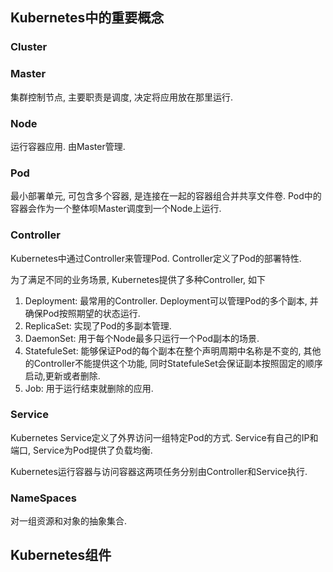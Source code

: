 

## Kubernetes中的重要概念

### Cluster

### Master

集群控制节点, 主要职责是调度, 决定将应用放在那里运行.

### Node

运行容器应用. 由Master管理.

### Pod

最小部署单元, 可包含多个容器, 是连接在一起的容器组合并共享文件卷. Pod中的容器会作为一个整体呗Master调度到一个Node上运行.

### Controller

Kubernetes中通过Controller来管理Pod. Controller定义了Pod的部署特性. 

为了满足不同的业务场景, Kubernetes提供了多种Controller, 如下

1. Deployment: 最常用的Controller. Deployment可以管理Pod的多个副本, 并确保Pod按照期望的状态运行.
2. ReplicaSet: 实现了Pod的多副本管理.
3. DaemonSet: 用于每个Node最多只运行一个Pod副本的场景.
4. StatefuleSet: 能够保证Pod的每个副本在整个声明周期中名称是不变的, 其他的Controller不能提供这个功能, 同时StatefuleSet会保证副本按照固定的顺序启动,更新或者删除.
5. Job: 用于运行结束就删除的应用.

### Service

Kubernetes Service定义了外界访问一组特定Pod的方式. Service有自己的IP和端口, Service为Pod提供了负载均衡.

Kubernetes运行容器与访问容器这两项任务分别由Controller和Service执行.

### NameSpaces

对一组资源和对象的抽象集合.



## Kubernetes组件



